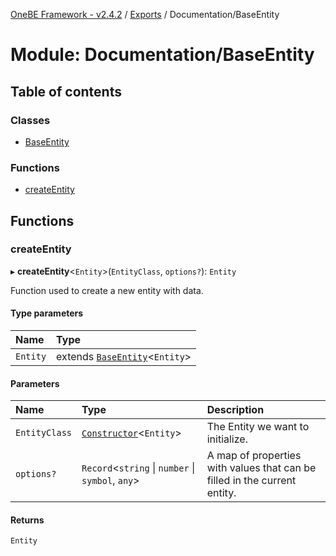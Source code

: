 [OneBE Framework - v2.4.2](../README.md) / [Exports](../modules.md) / Documentation/BaseEntity

# Module: Documentation/BaseEntity

## Table of contents

### Classes

- [BaseEntity](../classes/Documentation_BaseEntity.BaseEntity.md)

### Functions

- [createEntity](Documentation_BaseEntity.md#createentity)

## Functions

### createEntity

▸ **createEntity**<`Entity`\>(`EntityClass`, `options?`): `Entity`

Function used to create a new entity with data.

#### Type parameters

| Name | Type |
| :------ | :------ |
| `Entity` | extends [`BaseEntity`](../classes/Documentation_BaseEntity.BaseEntity.md)<`Entity`\> |

#### Parameters

| Name | Type | Description |
| :------ | :------ | :------ |
| `EntityClass` | [`Constructor`](Documentation_MetadataTypes.md#constructor)<`Entity`\> | The Entity we want to initialize. |
| `options?` | `Record`<`string` \| `number` \| `symbol`, `any`\> | A map of properties with values that can be filled in the current entity. |

#### Returns

`Entity`
